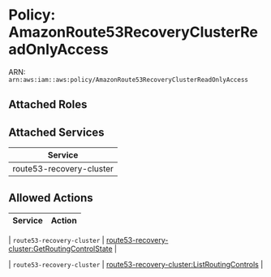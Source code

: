 # Policy: AmazonRoute53RecoveryClusterReadOnlyAccess

ARN: `arn:aws:iam::aws:policy/AmazonRoute53RecoveryClusterReadOnlyAccess`

## Attached Roles

## Attached Services

| Service |
|---------|
| route53-recovery-cluster |

## Allowed Actions

| Service | Action |
|:-------:|--------|

| `route53-recovery-cluster` | [route53-recovery-cluster:GetRoutingControlState](../actions.md#route53-recovery-cluster:getroutingcontrolstate) |

| `route53-recovery-cluster` | [route53-recovery-cluster:ListRoutingControls](../actions.md#route53-recovery-cluster:listroutingcontrols) |

